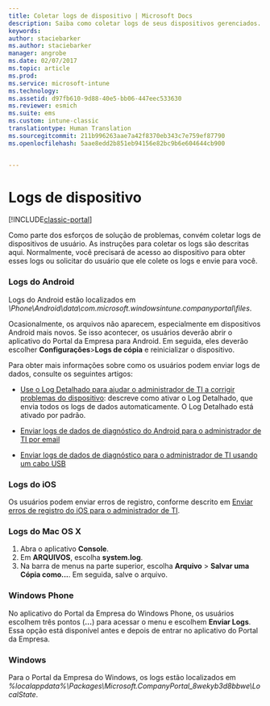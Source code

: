 ```yaml
---
title: Coletar logs de dispositivo | Microsoft Docs
description: Saiba como coletar logs de seus dispositivos gerenciados.
keywords: 
author: staciebarker
ms.author: staciebarker
manager: angrobe
ms.date: 02/07/2017
ms.topic: article
ms.prod: 
ms.service: microsoft-intune
ms.technology: 
ms.assetid: d97fb610-9d88-40e5-bb06-447eec533630
ms.reviewer: esmich
ms.suite: ems
ms.custom: intune-classic
translationtype: Human Translation
ms.sourcegitcommit: 211b996263aae7a42f8370eb343c7e759ef87790
ms.openlocfilehash: 5aae8edd2b851eb94156e82bc9b6e604644cb900


---
```


# <a name="device-logs"></a>Logs de dispositivo

[!INCLUDE[classic-portal](../includes/classic-portal.md)]

Como parte dos esforços de solução de problemas, convém coletar logs de dispositivos de usuário. As instruções para coletar os logs são descritas aqui. Normalmente, você precisará de acesso ao dispositivo para obter esses logs ou solicitar do usuário que ele colete os logs e envie para você.

### <a name="android-logs"></a>Logs do Android
Logs do Android estão localizados em *<Android Device>\Phone\Android\data\com.microsoft.windowsintune.companyportal\files*.

Ocasionalmente, os arquivos não aparecem, especialmente em dispositivos Android mais novos. Se isso acontecer, os usuários deverão abrir o aplicativo do Portal da Empresa para Android. Em seguida, eles deverão escolher **Configurações**>**Logs de cópia** e reinicializar o dispositivo.

Para obter mais informações sobre como os usuários podem enviar logs de dados, consulte os seguintes artigos:

- [Use o Log Detalhado para ajudar o administrador de TI a corrigir problemas do dispositivo](/intune/enduser/use-verbose-logging-to-help-your-it-administrator-fix-device-issues-android): descreve como ativar o Log Detalhado, que envia todos os logs de dados automaticamente. O Log Detalhado está ativado por padrão.

- [Enviar logs de dados de diagnóstico do Android para o administrador de TI por email](/intune/enduser/send-logs-to-your-it-admin-by-email-android)

- [Enviar logs de dados de diagnóstico para o administrador de TI usando um cabo USB](/intune/enduser/send-diagnostic-data-logs-to-your-it-administrator-using-a-usb-cable-android)

### <a name="ios-logs"></a>Logs do iOS

Os usuários podem enviar erros de registro, conforme descrito em [Enviar erros de registro do iOS para o administrador de TI](/intune/enduser/send-errors-to-your-it-admin-ios).

### <a name="mac-os-x-logs"></a>Logs do Mac OS X

1. Abra o aplicativo **Console**.
2. Em **ARQUIVOS**, escolha **system.log**.
3. Na barra de menus na parte superior, escolha **Arquivo** > **Salvar uma Cópia como...**. Em seguida, salve o arquivo.

### <a name="windows-phone"></a>Windows Phone

No aplicativo do Portal da Empresa do Windows Phone, os usuários escolhem três pontos (**...**) para acessar o menu e escolhem **Enviar Logs**. Essa opção está disponível antes e depois de entrar no aplicativo do Portal da Empresa.

### <a name="windows"></a>Windows

Para o Portal da Empresa do Windows, os logs estão localizados em *%localappdata%\Packages\Microsoft.CompanyPortal_8wekyb3d8bbwe\LocalState*.



<!--HONumber=Feb17_HO2-->


